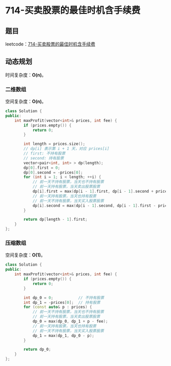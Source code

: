 # 714-买卖股票的最佳时机含手续费

## 题目

leetcode：[714-买卖股票的最佳时机含手续费](https://leetcode-cn.com/problems/best-time-to-buy-and-sell-stock-with-transaction-fee/)

## 动态规划

时间复杂度：**O(n)**。

### 二维数组

空间复杂度：**O(n)**。

```c++
class Solution {
public:
    int maxProfit(vector<int>& prices, int fee) {
        if (prices.empty()) {
            return 0;
        }

        int length = prices.size();
        // dp[i] 表示第 i + 1 天，对应 prices[i]
        // first: 不持有股票
        // second: 持有股票
        vector<pair<int, int> > dp(length);
        dp[0].first = 0;
        dp[0].second = -prices[0];
        for (int i = 1; i < length; ++i) {
            // 前一天不持有股票，当天也不持有股票
            // 前一天持有股票，当天卖出股票股票
            dp[i].first = max(dp[i - 1].first, dp[i - 1].second + prices[i] - fee);
            // 前一天持有股票，当天也持有股票
            // 前一天不持有股票，当天买入股票股票
            dp[i].second = max(dp[i - 1].second, dp[i - 1].first - prices[i]);
        }

        return dp[length - 1].first;
    }
};
```

### 压缩数组

空间复杂度：**O(1)**。

```c++
class Solution {
public:
    int maxProfit(vector<int>& prices, int fee) {
        if (prices.empty()) {
            return 0;
        }

        int dp_0 = 0;           // 不持有股票
        int dp_1 = -prices[0];  // 持有股票
        for (const auto& p : prices) {
            // 前一天不持有股票，当天也不持有股票
            // 前一天持有股票，当天卖出股票股票
            dp_0 = max(dp_0, dp_1 + p - fee);
            // 前一天持有股票，当天也持有股票
            // 前一天不持有股票，当天买入股票股票
            dp_1 = max(dp_1, dp_0 - p);
        }

        return dp_0;
    }
};
```



